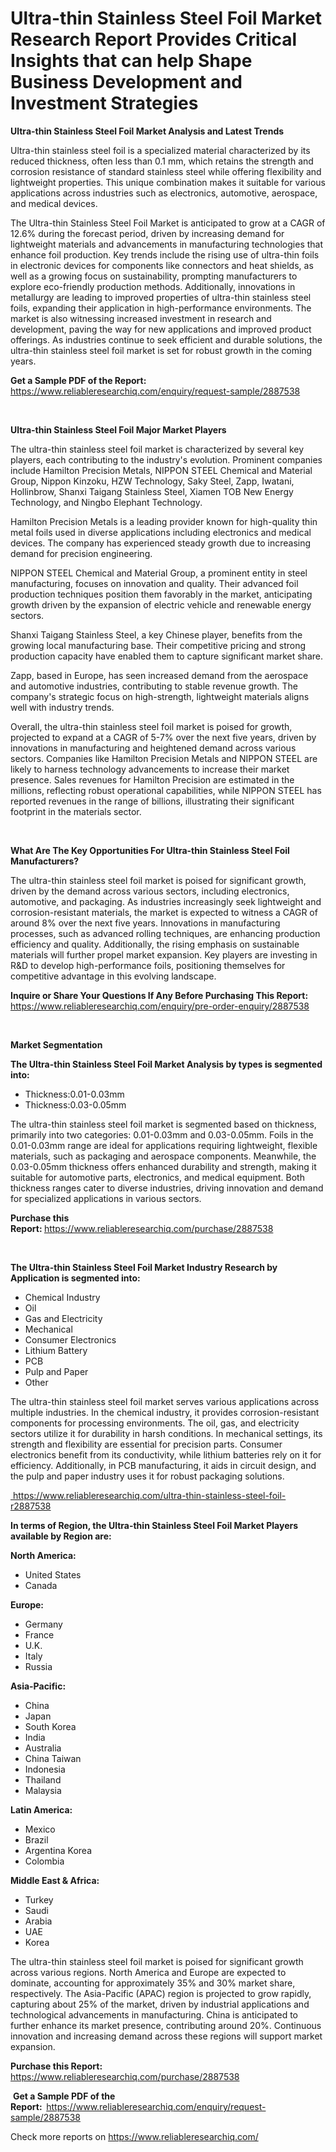 <p><h1>Ultra-thin Stainless Steel Foil Market Research Report Provides Critical Insights that can help Shape Business Development and Investment Strategies</h1></p><p><strong>Ultra-thin Stainless Steel Foil Market Analysis and Latest Trends</strong></p>
<p><p>Ultra-thin stainless steel foil is a specialized material characterized by its reduced thickness, often less than 0.1 mm, which retains the strength and corrosion resistance of standard stainless steel while offering flexibility and lightweight properties. This unique combination makes it suitable for various applications across industries such as electronics, automotive, aerospace, and medical devices.</p><p>The Ultra-thin Stainless Steel Foil Market is anticipated to grow at a CAGR of 12.6% during the forecast period, driven by increasing demand for lightweight materials and advancements in manufacturing technologies that enhance foil production. Key trends include the rising use of ultra-thin foils in electronic devices for components like connectors and heat shields, as well as a growing focus on sustainability, prompting manufacturers to explore eco-friendly production methods. Additionally, innovations in metallurgy are leading to improved properties of ultra-thin stainless steel foils, expanding their application in high-performance environments. The market is also witnessing increased investment in research and development, paving the way for new applications and improved product offerings. As industries continue to seek efficient and durable solutions, the ultra-thin stainless steel foil market is set for robust growth in the coming years.</p></p>
<p><strong>Get a Sample PDF of the Report:&nbsp;</strong> <a href="https://www.reliableresearchiq.com/enquiry/request-sample/2887538?utm_campaign=2716&utm_medium=2&utm_source=Github&utm_content=ia&utm_term=14032025&utm_id=ultra-thin-stainless-steel-foil">https://www.reliableresearchiq.com/enquiry/request-sample/2887538</a></p>
<p>&nbsp;</p>
<p><strong>Ultra-thin Stainless Steel Foil Major Market Players</strong></p>
<p><p>The ultra-thin stainless steel foil market is characterized by several key players, each contributing to the industry's evolution. Prominent companies include Hamilton Precision Metals, NIPPON STEEL Chemical and Material Group, Nippon Kinzoku, HZW Technology, Saky Steel, Zapp, Iwatani, Hollinbrow, Shanxi Taigang Stainless Steel, Xiamen TOB New Energy Technology, and Ningbo Elephant Technology.</p><p>Hamilton Precision Metals is a leading provider known for high-quality thin metal foils used in diverse applications including electronics and medical devices. The company has experienced steady growth due to increasing demand for precision engineering.</p><p>NIPPON STEEL Chemical and Material Group, a prominent entity in steel manufacturing, focuses on innovation and quality. Their advanced foil production techniques position them favorably in the market, anticipating growth driven by the expansion of electric vehicle and renewable energy sectors.</p><p>Shanxi Taigang Stainless Steel, a key Chinese player, benefits from the growing local manufacturing base. Their competitive pricing and strong production capacity have enabled them to capture significant market share.</p><p>Zapp, based in Europe, has seen increased demand from the aerospace and automotive industries, contributing to stable revenue growth. The company's strategic focus on high-strength, lightweight materials aligns well with industry trends.</p><p>Overall, the ultra-thin stainless steel foil market is poised for growth, projected to expand at a CAGR of 5-7% over the next five years, driven by innovations in manufacturing and heightened demand across various sectors. Companies like Hamilton Precision Metals and NIPPON STEEL are likely to harness technology advancements to increase their market presence. Sales revenues for Hamilton Precision are estimated in the millions, reflecting robust operational capabilities, while NIPPON STEEL has reported revenues in the range of billions, illustrating their significant footprint in the materials sector.</p></p>
<p>&nbsp;</p>
<p><strong>What Are The Key Opportunities For Ultra-thin Stainless Steel Foil Manufacturers?</strong></p>
<p><p>The ultra-thin stainless steel foil market is poised for significant growth, driven by the demand across various sectors, including electronics, automotive, and packaging. As industries increasingly seek lightweight and corrosion-resistant materials, the market is expected to witness a CAGR of around 8% over the next five years. Innovations in manufacturing processes, such as advanced rolling techniques, are enhancing production efficiency and quality. Additionally, the rising emphasis on sustainable materials will further propel market expansion. Key players are investing in R&D to develop high-performance foils, positioning themselves for competitive advantage in this evolving landscape.</p></p>
<p><strong>Inquire or Share Your Questions If Any Before Purchasing This Report:</strong> <a href="https://www.reliableresearchiq.com/enquiry/pre-order-enquiry/2887538?utm_campaign=2716&utm_medium=2&utm_source=Github&utm_content=ia&utm_term=14032025&utm_id=ultra-thin-stainless-steel-foil">https://www.reliableresearchiq.com/enquiry/pre-order-enquiry/2887538</a></p>
<p>&nbsp;</p>
<p><strong>Market Segmentation</strong></p>
<p><strong>The Ultra-thin Stainless Steel Foil Market Analysis by types is segmented into:</strong></p>
<p><ul><li>Thickness:0.01-0.03mm</li><li>Thickness:0.03-0.05mm</li></ul></p>
<p><p>The ultra-thin stainless steel foil market is segmented based on thickness, primarily into two categories: 0.01-0.03mm and 0.03-0.05mm. Foils in the 0.01-0.03mm range are ideal for applications requiring lightweight, flexible materials, such as packaging and aerospace components. Meanwhile, the 0.03-0.05mm thickness offers enhanced durability and strength, making it suitable for automotive parts, electronics, and medical equipment. Both thickness ranges cater to diverse industries, driving innovation and demand for specialized applications in various sectors.</p></p>
<p><strong>Purchase this Report:&nbsp;</strong><a href="https://www.reliableresearchiq.com/purchase/2887538?utm_campaign=2716&utm_medium=2&utm_source=Github&utm_content=ia&utm_term=14032025&utm_id=ultra-thin-stainless-steel-foil">https://www.reliableresearchiq.com/purchase/2887538</a></p>
<p>&nbsp;</p>
<p><strong>The Ultra-thin Stainless Steel Foil Market Industry Research by Application is segmented into:</strong></p>
<p><ul><li>Chemical Industry</li><li>Oil</li><li>Gas and Electricity</li><li>Mechanical</li><li>Consumer Electronics</li><li>Lithium Battery</li><li>PCB</li><li>Pulp and Paper</li><li>Other</li></ul></p>
<p><p>The ultra-thin stainless steel foil market serves various applications across multiple industries. In the chemical industry, it provides corrosion-resistant components for processing environments. The oil, gas, and electricity sectors utilize it for durability in harsh conditions. In mechanical settings, its strength and flexibility are essential for precision parts. Consumer electronics benefit from its conductivity, while lithium batteries rely on it for efficiency. Additionally, in PCB manufacturing, it aids in circuit design, and the pulp and paper industry uses it for robust packaging solutions.</p></p>
<p><a href="https://www.reliableresearchiq.com/ultra-thin-stainless-steel-foil-r2887538?utm_campaign=2716&utm_medium=2&utm_source=Github&utm_content=ia&utm_term=14032025&utm_id=ultra-thin-stainless-steel-foil">&nbsp;https://www.reliableresearchiq.com/ultra-thin-stainless-steel-foil-r2887538</a></p>
<p><strong>In terms of Region, the Ultra-thin Stainless Steel Foil Market Players available by Region are:</strong></p>
<p>
    <p> <strong> North America: </strong>
        <ul>
            <li>United States</li>
            <li>Canada</li>
        </ul>
        </p> 
    <p> <strong> Europe: </strong>
        <ul>
            <li>Germany</li>
            <li>France</li>
            <li>U.K.</li>
            <li>Italy</li>
            <li>Russia</li>
        </ul>
        </p> 
    <p> <strong> Asia-Pacific: </strong>
        <ul>
            <li>China</li>
            <li>Japan</li>
            <li>South Korea</li>
            <li>India</li>
            <li>Australia</li>
            <li>China Taiwan</li>
            <li>Indonesia</li>
            <li>Thailand</li>
            <li>Malaysia</li>
        </ul>
        </p> 
    <p> <strong> Latin America: </strong>
        <ul>
            <li>Mexico</li>
            <li>Brazil</li>
            <li>Argentina Korea</li>
            <li>Colombia</li>
        </ul>
        </p> 
    <p> <strong> Middle East & Africa: </strong>
        <ul>
            <li>Turkey</li>
            <li>Saudi</li>
            <li>Arabia</li>
            <li>UAE</li>
            <li>Korea</li>
        </ul>
    </p>
    </p>
<p><p>The ultra-thin stainless steel foil market is poised for significant growth across various regions. North America and Europe are expected to dominate, accounting for approximately 35% and 30% market share, respectively. The Asia-Pacific (APAC) region is projected to grow rapidly, capturing about 25% of the market, driven by industrial applications and technological advancements in manufacturing. China is anticipated to further enhance its market presence, contributing around 20%. Continuous innovation and increasing demand across these regions will support market expansion.</p></p>
<p><strong>Purchase this Report: </strong><a href="https://www.reliableresearchiq.com/purchase/2887538?utm_campaign=2716&utm_medium=2&utm_source=Github&utm_content=ia&utm_term=14032025&utm_id=ultra-thin-stainless-steel-foil">https://www.reliableresearchiq.com/purchase/2887538</a></p>
<p>&nbsp;<strong>Get a Sample PDF of the Report:&nbsp;&nbsp;</strong><a href="https://www.reliableresearchiq.com/enquiry/request-sample/2887538?utm_campaign=2716&utm_medium=2&utm_source=Github&utm_content=ia&utm_term=14032025&utm_id=ultra-thin-stainless-steel-foil">https://www.reliableresearchiq.com/enquiry/request-sample/2887538</a></p>
<p><strong></strong></p>
<p>Check more reports on <a href="https://www.reliableresearchiq.com/?utm_campaign=2716&utm_medium=2&utm_source=Github&utm_content=ia&utm_term=14032025&utm_id=ultra-thin-stainless-steel-foil">https://www.reliableresearchiq.com/</a></p>